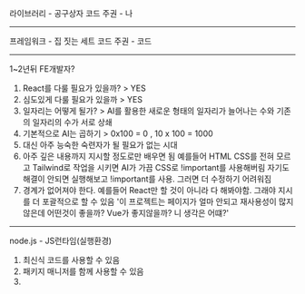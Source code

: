 라이브러리 - 공구상자
코드 주권 - 나

---

프레임워크 - 집 짓는 세트
코드 주권 - 코드

---

1~2년뒤 FE개발자?

1. React를 다룰 필요가 있을까? > YES
2. 심도있게 다룰 필요가 있을까 > YES
3. 일자리는 어떻게 될가? > AI를 활용한 새로운 형태의 일자리가 늘어나는 수와 기존의 일자리의 수가 서로 상쇄
4. 기본적으로 AI는 곱하기 > 0x100 = 0 , 10 x 100 = 1000
5. 대신 아주 능숙한 숙련자가 될 필요가 없는 시대
6. 아주 깊은 내용까지 지시할 정도로만 배우면 됨
   예를들어 HTML CSS를 전혀 모르고 Tailwind로 작업을 시키면 AI가 가끔 CSS로 !important를 사용해버림
   자기도 해결이 안되면 실행해보고 !important를 사용. 그러면 더 수정하기 어려워짐
7. 경계가 없어져야 한다. 예를들어 React만 할 것이 아니라 다 해봐야함. 그래야 지시를 더 포괄적으로 할 수 있음
   '이 프로젝트는 페이지가 얼마 안되고 재사용성이 많지 않은데 어떤것이 좋을까? Vue가 좋지않을까? 니 생각은 어떄?'

---

node.js - JS런타임(실행환경)

1. 최신식 코드를 사용할 수 있음
2. 패키지 매니저를 함께 사용할 수 있음
3.
